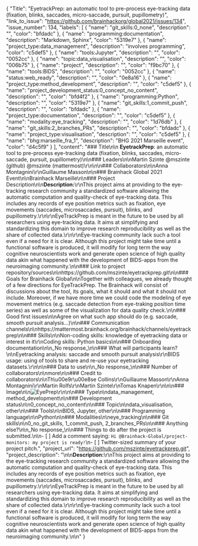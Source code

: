 {
  "Title": "EyetrackPrep: an automatic tool to pre-process eye-tracking data (fixation, blinks, saccades, micro-saccade, pursuit, pupillometry)",
  "link_to_issue": "https://github.com/brainhackorg/global2021/issues/134",
  "issue_number": 134,
  "labels": [
    {
      "name": "git_skills:0_none",
      "description": "",
      "color": "bfdadc"
    },
    {
      "name": "programming:documentation",
      "description": "Markdown, Sphinx",
      "color": "5319e7"
    },
    {
      "name": "project_type:data_management",
      "description": "involves programming",
      "color": "c5def5"
    },
    {
      "name": "tools:Jupyter",
      "description": "",
      "color": "0052cc"
    },
    {
      "name": "topic:data_visualisation",
      "description": "",
      "color": "006b75"
    },
    {
      "name": "project",
      "description": "",
      "color": "f9bc70"
    },
    {
      "name": "tools:BIDS",
      "description": "",
      "color": "0052cc"
    },
    {
      "name": "status:web_ready",
      "description": "",
      "color": "0e8a16"
    },
    {
      "name": "project_type:method_development",
      "description": "",
      "color": "c5def5"
    },
    {
      "name": "project_development_status:0_concept_no_content",
      "description": "",
      "color": "bfd4f2"
    },
    {
      "name": "programming:Python",
      "description": "",
      "color": "5319e7"
    },
    {
      "name": "git_skills:1_commit_push",
      "description": "",
      "color": "bfdadc"
    },
    {
      "name": "project_type:documentation",
      "description": "",
      "color": "c5def5"
    },
    {
      "name": "modality:eye_tracking",
      "description": "",
      "color": "1d76db"
    },
    {
      "name": "git_skills:2_branches_PRs",
      "description": "",
      "color": "bfdadc"
    },
    {
      "name": "project_type:visualisation",
      "description": "",
      "color": "c5def5"
    },
    {
      "name": "bhg:marseille_fra_1",
      "description": "BHG 2021 Marseille event",
      "color": "d4c5f9"
    }
  ],
  "content": "### Title\n\n **EyetrackPrep**: an automatic tool to pre-process eye-tracking data (fixation, blinks, saccades, micro-saccade, pursuit, pupillometry)\n\n### Leaders\n\nMartin Szinte @mszinte (github) @mszinte (mattermost)\r\n\n\n### Collaborators\n\nAnna Montagnini\r\nGuillaume Masson\n\n### Brainhack Global 2021 Event\n\nBrainhack Marseille\n\n### Project Description\n\n**Description:**\r\nThis project aims at providing to the eye-tracking research community a standardized software allowing the automatic computation and quality-check of eye-tracking data. This includes any records of eye position metrics such as fixation, eye movements (saccades, microsaccades, pursuit), blinks, and pupillometry.\r\n\r\nEyeTrackPrep is meant in the future to be used by all researchers using eye-tracking data. It aims at simplifying and standardizing this domain to improve research reproducibility as well as the share of collected data.\r\n\r\nEye-tracking community lack such a tool even if a need for it is clear. Although this project might take time until a functional software is produced, it will modify for long term the way cognitive neuroscientists work and generate open science of high quality data akin what happened with the development of BIDS-apps from the neuroimaging community.\n\n### Link to project repository/sources\n\nhttps://github.com/mszinte/eyetrackprep.git\n\n### Goals for Brainhack Global\n\nTogether with colleagues, we already thought of a few directions for EyeTrackPrep. The Brainhack will consist of discussions about the tool, its goals, what it should and what it should not include. Moreover, if we have more time we could code the modeling of eye movement metrics (e.g. saccade detection from eye-traking position time series) as well as some of the visualization for data quality check.\n\n### Good first issues\n\nAgree on what such app should do (e.g. saccade, smooth pursuit analysis...)\n\n### Communication channels\n\nhttps://mattermost.brainhack.org/brainhack/channels/eyetrackprep\n\n### Skills\n\nNon-coding skills: knowledge of eyetracking data or interest in it\r\nCoding skills: Python basics\n\n### Onboarding documentation\n\n_No response_\n\n### What will participants learn?\n\nEyetracking analysis: saccade and smooth pursuit analysis\r\nBIDS usage: using of tools to share and re-use your eyetracking datasets.\r\n\n\n### Data to use\n\n_No response_\n\n### Number of collaborators\n\nmore\n\n### Credit to collaborators\n\nTh\u00e9r\u00e8se Collins\r\nGuillaume Masson\r\nAnna Montagnini\r\nMartin Rolfs\r\nMartin Szinte\r\nTomas Knapen\r\n\n\n### Image\n\n![EyePrep](https://user-images.githubusercontent.com/22450126/143491197-1430bb4b-5eae-4eb2-90eb-60763eef8e3a.png)\r\n\n\n### Type\n\ndata_management, method_development\n\n### Development status\n\n0_concept_no_content\n\n### Topic\n\ndata_visualisation, other\n\n### Tools\n\nBIDS, Jupyter, other\n\n### Programming language\n\nPython\n\n### Modalities\n\neye_tracking\n\n### Git skills\n\n0_no_git_skills, 1_commit_push, 2_branches_PRs\n\n### Anything else?\n\n_No response_\n\n### Things to do after the project is submitted.\n\n- [ ] Add a comment saying: `Hi @Brainhack-Global/project-monitors: my project is ready!`\n- [ ] Twitter-sized summary of your project pitch.",
  "project_url": "https://github.com/mszinte/eyetrackprep.git",
  "project_description": "\n\n**Description:**\r\nThis project aims at providing to the eye-tracking research community a standardized software allowing the automatic computation and quality-check of eye-tracking data. This includes any records of eye position metrics such as fixation, eye movements (saccades, microsaccades, pursuit), blinks, and pupillometry.\r\n\r\nEyeTrackPrep is meant in the future to be used by all researchers using eye-tracking data. It aims at simplifying and standardizing this domain to improve research reproducibility as well as the share of collected data.\r\n\r\nEye-tracking community lack such a tool even if a need for it is clear. Although this project might take time until a functional software is produced, it will modify for long term the way cognitive neuroscientists work and generate open science of high quality data akin what happened with the development of BIDS-apps from the neuroimaging community.\n\n"
}